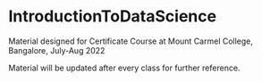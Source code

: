 # IntroductionToDataScience
Material designed for Certificate Course at Mount Carmel College, Bangalore, July-Aug 2022

Material will be updated after every class for further reference. 

